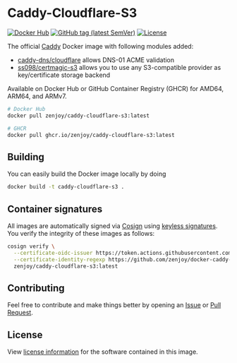 # Caddy-Cloudflare-S3

[![Docker Hub](https://img.shields.io/badge/Docker%20Hub-zenjoy%2Fcaddy-cloudflare-s3-blue?style=flat)](https://hub.docker.com/r/zenjoy/caddy-cloudflare-s3)
[![GitHub tag (latest SemVer)](https://img.shields.io/github/v/tag/zenjoy/docker-caddy-cloudflare-s3?label=version)](https://github.com/zenjoy/docker-caddy-cloudflare-s3/tags)
[![License](https://img.shields.io/github/license/zenjoy/docker-caddy-cloudflare-s3)](https://github.com/zenjoy/docker-caddy-cloudflare-s3/blob/main/LICENSE)

The official [Caddy](https://hub.docker.com/_/caddy) Docker image with following modules added:

-   [caddy-dns/cloudflare](https://github.com/caddy-dns/cloudflare) allows DNS-01 ACME validation
-   [ss098/certmagic-s3](https://github.com/ss098/certmagic-s3) allows you to use any S3-compatible
    provider as key/certificate storage backend

Available on Docker Hub or GitHub Container Registry (GHCR) for AMD64, ARM64, and ARMv7.

```sh
# Docker Hub
docker pull zenjoy/caddy-cloudflare-s3:latest

# GHCR
docker pull ghcr.io/zenjoy/caddy-cloudflare-s3:latest
```

## Building

You can easily build the Docker image locally by doing

```sh
docker build -t caddy-cloudflare-s3 .
```

## Container signatures

All images are automatically signed via [Cosign](https://docs.sigstore.dev/cosign/overview/) using
[keyless signatures](https://docs.sigstore.dev/cosign/keyless/). You verify the integrity of these
images as follows:

```sh
cosign verify \
  --certificate-oidc-issuer https://token.actions.githubusercontent.com \
  --certificate-identity-regexp https://github.com/zenjoy/docker-caddy-cloudflare-s3/.github/workflows/ \
  zenjoy/caddy-cloudflare-s3:latest
```

## Contributing

Feel free to contribute and make things better by opening an
[Issue](https://github.com/zenjoy/docker-caddy-cloudflare-s3/issues) or
[Pull Request](https://github.com/zenjoy/docker-caddy-cloudflare-s3/pulls).

## License

View [license information](https://github.com/zenjoy/docker-caddy-cloudflare-s3/blob/main/LICENSE)
for the software contained in this image.
